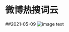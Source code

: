 
# 微博热搜词云

##2021-05-09
![image text](https://github.com/vmp65l3/weibo-hotrank/blob/master/2021-05-09.jpg)